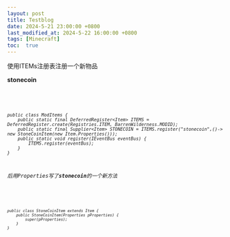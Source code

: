 ```yaml
---
layout: post
title: Testblog
date: 2024-5-21 23:00:00 +0800
last_modified_at: 2024-5-22 16:00:00 +0800
tags: [Minecraft]
toc:  true
---
```

<script>
  hljs.initHighlightingOnLoad();
</script>
使用ITEMs注册表注册一个新物品

**stonecoin**

<code class="Java"> 
<em>

    public class ModItems {
        public static final DeferredRegister<Item> ITEMS = DeferredRegister.create(Registries.ITEM, BarrenWilderness.MODID);
        public static final Supplier<Item> STONECOIN = ITEMS.register("stonecoin",()-> new StoneCoinItem(new Item.Properties()));
        public static void register(IEventBus eventBus) {
            ITEMS.register(eventBus);
        }
    }

后用Properties写了**stonecoin**的一个新方法

<code class="Java">
<em>
  
    public class StoneCoinItem extends Item {
        public StoneCoinItem(Properties pProperties) {
            super(pProperties);
        }
    }
